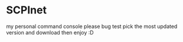 # SCPInet
my personal command console please bug test
pick the most updated version and download then enjoy :D
